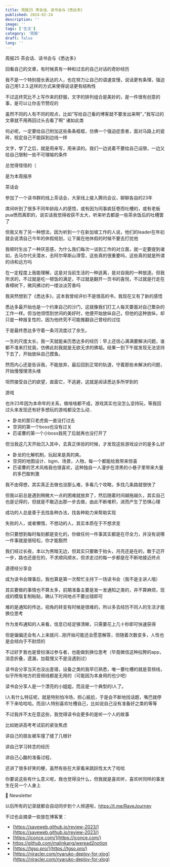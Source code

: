 ```yaml
---
title: 周报25 茶会话、读书会与《悉达多》
published: 2024-02-24
description: ''
image: ''
tags: ['生活']
category: '周报'
draft: false
lang: ''
---
```

 周报25 茶会话、读书会与《悉达多》



<!-- ![zhoubao25](./attachments/QmS6HUoeNZf7fmn75abR4cwHwo77DmCwVL3FNm7mFQdhEe.png) -->


回看自己的文章，有时候真有一种和过去的自己对话的奇妙经历

我不是一个特别擅长表达的人，也在努力让自己的语速变慢，说话更有条理，强迫自己用1.2.3.这样的方式来使得说话更有结构性

不过这终究比不上写作来的舒服，文字的排列组合是美妙的，是一件很有创意的事，是可以让你击节赞叹的

虽然不同的人有不同的观点，比如“写给自己看的博客就不要发出来啊”，”我写过的文章就不用再回过头去看了啊“ 诸如此类

何必呢，一定要给自己附加这些条条框框，仿佛一个强迫症患者，面对马路上的瓷砖，规定自己不能踩到边线一样

文字，学了之后，就是用来写，用来读的。我们一边说着不要给自己设限，一边又给自己限制一些不可理喻的条件

总觉得怪怪的（

是为本周报序

 茶话会

参加了一个读书群的线上茶话会，大家线上接入腾讯会议，聊聊各自的23年

席间听到了很多不同年龄段人的感悟，或有因为同事疯狂卷而吐槽的，或有老板pua愤而离职的，说实话我觉得收获不太大，听来听去都是一些茶余饭后的吐槽罢了

但我又有了另一种想法，因为听到一个在新加坡工作的人说，他们的leader在年初就会说清自己今年的休假规划，让下属在他休假的时候不要去打扰他

我顿时生出了一种厌恶感，为什么我们每次一谈到工作的对立面，就一定要提到诸如，去马尔代夫潜水，去阿尔卑斯山滑雪，这些真的很重要吗，这些真的就是所谓的诗和远方吗

在一定程度上我能理解，这是对当前生活的一种逃离，是对自我的一种放逐。但我所求的，不过就是吃一顿饭的满足，不过就是翻开一页书的喜悦，不过就是行走在香樟树下，微风拂过的一缕淡淡芳香吗

我突然想到了《悉达多》，这本我曾经评价不是很高的书，我现在又有了新的感悟

悉达多最开始也是一个约束自己的沙门，这就像我们打工人每天要面对自己繁杂的工作一样。但当他领悟到世间的美好时，他便开始放纵自己，但他的这种放纵，却只是一种报复性的，因为他终究不可能推翻自己曾经的过往

于是最终悉达多守着一条河流度过了余生。

一生的尺度太长，我一天就能亲历悉达多的经历：早上还信心满满要解决问题，谁都不准来打扰我，仿佛此刻我就是无欲无求的佛祖。结果一到下午就发现无法坚持下去了，开始放纵自己摸鱼。

然而内心还是告诉我，不能放弃，最后回到正常的轨道，守着那些未解决的问题，开始慢慢理清头绪

坦然接受自己的欲望，直面它，不逃避，这就是阅读悉达多所学到的

 游戏

也许23年因为本命年的关系，做啥啥都不成，游戏其实也没怎么坚持玩，等我回过头来发现还有好多想玩的游戏都没怎么动..

- 卧龙的那只老虎我一直没打过去
- 空洞的第一个boss也没有过关
- 匹诺曹的第一个小boss我死了后就再也没打开了

但当我这几天开始沉入其中，去真正体验的时候，才发现这些游戏设计的是多么好

- 卧龙的化解机制，玩起来是真的爽。
- 空洞的地图设计、bgm、场景，人物，每一个都能给我带来惊喜
- 匹诺曹的艺术风格我也很喜欢，这种独自一人漫步在漆黑的小巷子里带来大量的多巴胺刺激

我不由得想，其实真正去做也没那么难，多看几个攻略，多找几条路就很快了

但我以前总是遇到稍微大一点的困难就放弃了，然后随着时间越拖越久，其实自己也是记得的，但就是不敢迈出那一步去做，由此不断堆积，进而产生了恐惧心理

成功的人总是善于去找各种办法，找各种助力来帮助实现

失败的人，或者懒惰，不想动的人，其实本质在于不想求变

你只要想到每时每刻都是变化的，你做任何一件事其实都是在尽全力，并没有说哪一件事就是很轻松，你才能豁然

我们经过长夜，本以为黑暗无边，但其实只要敢于抬头，月亮还是在的，敢于迈开一步，路也还是在的，不求顺风顺水，但求走过的每一步都是在不断地接近终点

 道德经分享会

成为读书会理事后，我也算是第一次帮忙主持下一场读书会（我不是主讲人哦）

其实要做的事情也不算太多，前期准备主要是发一发通知之类的，并不算麻烦，现成的模版复制粘贴，确认下时间地点不要出错即可

难的是通知的传达，视角的转变有时候是很难的，所以多去经历不同人的生活才能换位思考

作为发布通知的人来看，信息已经足够清晰，只需要花上几十秒即可快速获得

但是偏偏还会有人上来就问...刚开始可能还会愿意解答，但随着次数变多，人性也是会倾向于不耐烦的

不过好歹我也是曾扮演过参与者，也能做到换位思考（毕竟微信这种拉胯的app，消息折叠，遗漏，加载慢又不是没遇到过）

读书会分享当天也没出差错，设备之类的我早已熟悉，唯一要吐槽的就是音频线，似乎所有地方的音频线都是无用的（可能因为本身用的也少吧）

读书会分享人是一个漂亮的小姐姐，而且是一个典型的I人了。

I人有什么特征呢，就是特别怕冷场，担心尴尬，于是会不断地找话题，嘴巴就停不下来哈哈哈。而且I人特别喜欢吐槽自己，比如说自己没有准备好之类的等等

不过我并不太在意这些，我觉得读书会更多的是听一个人的故事

比如她讲高考考试前的紧张焦虑

讲自己的朋友被车撞了缝了几根针

讲自己学习转念的经历

讲自己心酸的准备过程，

还讲了很多好笑的梗，虽然有些在大家看来跳跃性太大了哈哈

你要说这些有什么意义呢，我也觉得没什么，但我就是喜欢听，喜欢听同样的事发生在另一个人身上

 📮 Newsletter


以后所有的记录就都会自动同步到个人频道啦，https://t.me/RayeJourney

不过也会摘录一些放在博客里：

- [https://saveweb.github.io/review-2023/](https://saveweb.github.io/review-2023/)
- [https://iconce.com/](https://iconce.com/)
- https://github.com/malinkang/weread2notion
- [https://tgso.pro/](https://tgso.pro/)
- [https://niracler.com/nyaruko-deploy-for-xlog](https://niracler.com/nyaruko-deploy-for-xlog)